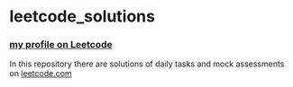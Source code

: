 # leetcode_solutions
### [my profile on Leetcode](https://leetcode.com/vskesha/)

In this repository there are solutions of daily tasks and mock assessments on [leetcode.com](https://leetcode.com/)